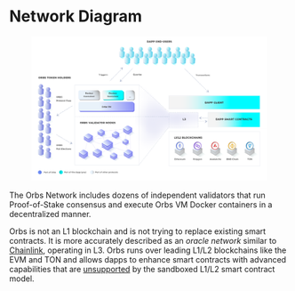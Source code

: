 # Network Diagram

<figure><img src="../.gitbook/assets/info_orbs_final 2_Orbs VM.png" alt=""><figcaption></figcaption></figure>

The Orbs Network includes dozens of independent validators that run Proof-of-Stake consensus and execute Orbs VM Docker containers in a decentralized manner.

Orbs is not an L1 blockchain and is not trying to replace existing smart contracts. It is more accurately described as an _oracle network_ similar to [Chainlink](https://chain.link/), operating in L3. Orbs runs over leading L1/L2 blockchains like the EVM and TON and allows dapps to enhance smart contracts with advanced capabilities that are [unsupported](../overview/enhanced-execution.md) by the sandboxed L1/L2 smart contract model.
